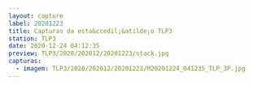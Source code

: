 ```yaml
---
layout: capture
label: 20201223
title: Capturas da esta&ccedil;&atilde;o TLP3
station: TLP3
date: 2020-12-24 04:12:35
preview: TLP3/2020/202012/20201223/stack.jpg
capturas:
  - imagem: TLP3/2020/202012/20201223/M20201224_041235_TLP_3P.jpg
---
```

